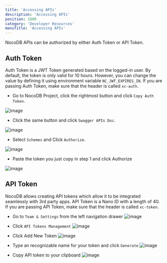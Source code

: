 ```yaml
---
title: 'Accessing APIs'
description: 'Accessing APIs'
position: 1000
category: 'Developer Resources'
menuTitle: 'Accessing APIs'
---
```


NocoDB APIs can be authorized by either Auth Token or API Token.

## Auth Token

Auth Token is a JWT Token generated based on the logged-in user. By default, the token is only valid for 10 hours. However, you can change the value by defining it using environment variable `NC_JWT_EXPIRES_IN`. If you are passing Auth Token, make sure that the header is called `xc-auth`.

- Go to NocoDB Project, click the rightmost button and click ``Copy Auth Token``.

![image](https://user-images.githubusercontent.com/35857179/161957971-e4888983-25e1-46a4-8419-7b9fae6cb6fa.png)

- Click the same button and click ``Swagger APIs Doc``.

<!-- TODO: update screenshot -->

![image](https://user-images.githubusercontent.com/35857179/126187534-32c41de9-f17d-4f95-9acc-88aaed044b36.png)

- Select ``Schemes`` and Click ``Authorize``.

![image](https://user-images.githubusercontent.com/35857179/126188482-f3aacabf-dbc5-41a8-a190-9f225347ebd1.png)

- Paste the token you just copy in step 1 and click Authorize

![image](https://user-images.githubusercontent.com/35857179/126188510-b3790348-6809-4182-911a-a4031ace2fd2.png)


## API Token

NocoDB allows creating API tokens which allow it to be integrated seamlessly with 3rd party apps. API Token is a Nano ID with a length of 40. If you are passing API Token, make sure that the header is called `xc-token`.


- Go to `Team & Settings` from the left navigation drawer
    ![image](https://user-images.githubusercontent.com/35857179/161902474-fd06678c-a171-4237-b171-dc028b3753de.png)

- Click `API Tokens Management`
    ![image](https://user-images.githubusercontent.com/35857179/161958345-83cb60bf-80f1-4d11-9e9c-52d0b05c7677.png)

- Click Add New Token
    ![image](https://user-images.githubusercontent.com/35857179/161958563-dc5d380a-26c5-4b78-9d4b-e40188bef05a.png)

- Type an recognizable name for your token and click `Generate`
    ![image](https://user-images.githubusercontent.com/35857179/161958676-e4faa321-13ca-4b11-8d22-1332c522dde7.png)

- Copy API token to your clipboard
    ![image](https://user-images.githubusercontent.com/35857179/161958822-b0689a6a-a864-429f-8bb2-71eb92808339.png)